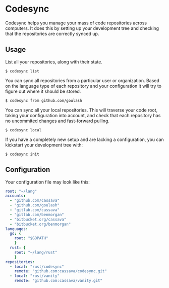 # Codesync

Codesync helps you manage your mass of code repositories across computers.
It does this by setting up your development tree and checking that the
repositories are correctly synced up.

## Usage

List all your repositories, along with their state.
```
$ codesync list
```

You can sync all repositories from a particular user or organization.
Based on the language type of each repository and your configuration it will try to figure out where it should be stored.
```
$ codesync from github.com/goulash
```

You can sync all your local repositories. This will traverse your code root, taking your configuration into account,
and check that each repository has no uncommited changes and fast-forward pulling.
```
$ codesync local
```

If you have a completely new setup and are lacking a configuration, you can kickstart your development tree with:
```
$ codesync init
```

## Configuration

Your configuration file may look like this:
```yaml
root: "~/lang"
accounts:
  - "github.com/cassava"
  - "github.com/goulash"
  - "gitlab.com/cassava"
  - "gitlab.com/benmorgan"
  - "bitbucket.org/cassava"
  - "bitbucket.org/benmorgan"
languages:
  go: {
    root: "$GOPATH"
    }
  rust: {
    root: "~/lang/rust"
    }
repositories:
  - local: "rust/codesync"
    remote: "github.com:cassava/codesync.git"
  - local: "rust/vanity"
    remote: "github.com:cassava/vanity.git"
```

